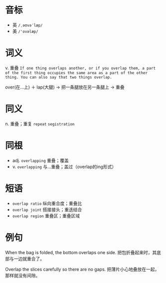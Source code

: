 # 音标

- 英 `/ˌəʊvəˈlæp/`
- 美 `/'ovəlæp/`

# 词义

v. 重叠
`If one thing overlaps another, or if you overlap them, a part of the first thing occupies the same area as a part of the other thing. You can also say that two things overlap.`



over(在…上) ＋ lap(大腿) → 把一条腿放在另一条腿上 → 重叠

# 同义

n. 重叠；重复
`repeat` `segistration`

# 同根

- adj. `overlapping` 重叠；覆盖
- v. `overlapping` 与…重叠；盖过（overlap的ing形式）

# 短语

- `overlap ratio` 纵向重合度；重叠比
- `overlap joint` 搭接接头；重迭结合
- `overlap region` 重叠区；重叠区域

# 例句

When the bag is folded, the bottom overlaps one side.
把包折叠起来时，其底部与一边就重合了。

Overlap the slices carefully so there are no gaps.
把薄片小心地叠放在一起，那样就没有间隙。


